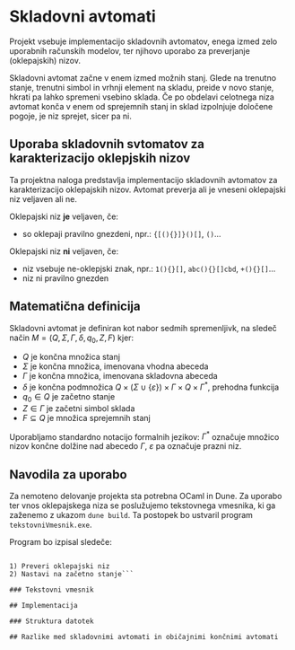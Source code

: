 # Skladovni avtomati
Projekt vsebuje implementacijo skladovnih avtomatov, enega izmed zelo uporabnih računskih modelov, ter njihovo uporabo za preverjanje (oklepajskih) nizov. 

Skladovni avtomat začne v enem izmed možnih stanj. Glede na trenutno stanje, trenutni simbol in vrhnji element na skladu, preide v novo stanje, hkrati pa lahko spremeni vsebino sklada. Če po obdelavi celotnega niza avtomat konča v enem od sprejemnih stanj in sklad izpolnjuje določene pogoje, je niz sprejet, sicer pa ni.

##  Uporaba skladovnih svtomatov za karakterizacijo oklepjskih nizov

Ta projektna naloga predstavlja implementacijo skladovnih avtomatov za karakterizacijo oklepajskih nizov. Avtomat preverja ali je vneseni oklepajski niz veljaven ali ne. 

Oklepajski niz **je** veljaven, če:
- so oklepaji pravilno gnezdeni, npr.:
  ``` {[(){}]}()[] ```,
  ```()```...

Oklepajski niz **ni** veljaven, če:
- niz vsebuje ne-oklepjski znak, npr.:
  ``` 1(){}[] ```,  ``` abc(){}[]cbd ```, ``` +(){}[] ```...
- niz ni pravilno gnezden
## Matematična definicija

Skladovni avtomat je definiran kot nabor sedmih spremenljivk, na sledeč način $M=(Q, \Sigma, \Gamma, \delta, q_{0}, Z, F)$ kjer:


- $Q$ je končna množica stanj
- $\Sigma$ je končna množica, imenovana vhodna abeceda
- $\Gamma$ je končna množica, imenovana skladovna abeceda
- $\delta$ je končna podmnožica $Q \times (\Sigma \cup \{\varepsilon\}) \times \Gamma \times Q \times \Gamma^{*}$, prehodna funkcija
- $q_{0} \in Q$ je začetno stanje
- $Z \in \Gamma$ je začetni simbol sklada
- $F \subseteq Q$ je množica sprejemnih stanj

Uporabljamo standardno notacijo formalnih jezikov: 
$\Gamma^{*}$ označuje množico nizov končne dolžine nad abecedo $\Gamma$, 
$\varepsilon$ pa označuje prazni niz.

## Navodila za uporabo

Za nemoteno delovanje projekta sta potrebna OCaml in Dune. Za uporabo ter vnos oklepajskega niza se poslužujemo tekstovnega vmesnika, ki ga zaženemo z ukazom ```dune build```. Ta postopek bo ustvaril program ```tekstovniVmesnik.exe```.

Program bo izpisal sledeče:

```

1) Preveri oklepajski niz         
2) Nastavi na začetno stanje```

### Tekstovni vmesnik

## Implementacija

### Struktura datotek

## Razlike med skladovnimi avtomati in običajnimi končnimi avtomati

